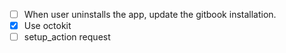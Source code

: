  - [ ] When user uninstalls the app, update the gitbook installation.
 - [x] Use octokit
 - [ ] setup_action request
